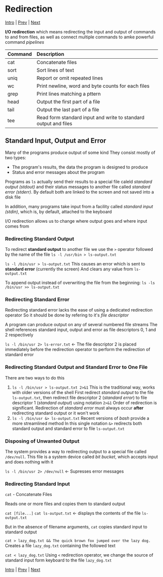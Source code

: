 # Redirection

[Intro](../Intro.md) | [Prev](WorkingWithCommands.md) | [Next](Pipelines.md)

**I/O redirection** which means redirecting the input and output of commands to and from files, as well as connect multiple commands to amke powerful command *pipelines*

| Command   | Description |
|:----------|:------------|
| cat       | Concatenate files |
| sort      | Sort lines of text |
| uniq      | Report or omit repeated lines |
| wc        | Print newline, word and byte counts for each files |
| grep      | Print lines matching a pttern |
| head      | Output the first part of a file |
| tail      | Output the last part of a file |
| tee       | Read form standard input and write to standard output and files |

## Standard Input, Output and Error

Many of the programs produce output of some kind
They consist mostly of two types:

- The program's results, the data the program is designed to produce
- Status and error messages about the program

Programs as `ls` actually send their results to a special file caleld *standard output (stdout)* and their status messages to another file called *standard error (stderr)*. By default both are linked to the screen and not saved into a disk file

In addition, many programs take input from a facility called *standard input (stdin)*, which is, by default, attached to the keyboard

I/O redirection allows us to change where output goes and where input comes from

### Redirecting **Standard Output**

To redirect **standard output** to another file we use the `>` operator followed by the name of the file
`ls -l /usr/bin > ls-output.txt`

`ls -l /bin/usr > ls-output.txt`
This causes an error which is sent to **standard error** (currently the screen)
And clears any value from `ls-output.txt`

To append output instead of overwriting the file from the beginning:
`ls -ls /bin/usr >> ls-output.txt`

### Redirecting **Standard Error**

Redirecting standard error lacks the ease of using a dedicated redirection operator
So it should be done by refering to it's *file descriptor*

A program can produce output on any of several numbered file streams
The shell references standard input, output and error as file descriptors 0, 1 and 2 respectively

`ls -l /bin/usr 2> ls-error.txt` <- The file descriptor 2 is placed immediately before the redirection operator to perform the redirection of standard error

### Redirecting Standard Output and Standard Error to One File

There are two ways to do this

1. `ls -l /bin/usr > ls-output.txt 2>&1`
    This is the traditional way, works with older versions of the shell
    First redirect *standard output* to the file `ls-output.txt`, then redirect file descriptor 2 (*standard error*) to file descriptor 1 (*standard output*) using notation `2>&1`
    Order of redirection is significant. Redirection of *standard error* must always occur **after** redirecting standard output or it won't work
2. `ls -l /bin/usr &> ls-output.txt`
    Recent versions of *bash* provide a more streamlined method
    In this single notation `&>` redirects both standard output and standard error to file `ls-output.txt`

### Disposing of Unwanted Output

The system provides a way to redirecting output to a special file called `/dev/null`. This file is a system device called *bit bucket*, which accepts input and does nothing with it

`ls -l /bin/usr 2> /dev/null` <- Supresses error messages

### Redirecting Standard Input

`cat` - Concatenate Files

Reads one or more files and copies them to standard output

`cat [file...]`
`cat ls-output.txt` <- displays the contents of the file `ls-output.txt`

But in the absence of filename arguments, `cat` copies standard input to standard output

`cat > lazy_dog.txt && The quick brown fox jumped over the lazy dog.`
Creates a file `lazy_dog.txt` containing the followed text

`cat < lazy_dog.txt`
Using `<` redirection operator, we change the source of standard input form keyboard to the file `lazy_dog.txt`

[Intro](../Intro.md) | [Prev](WorkingWithCommands.md) | [Next](Pipelines.md)
